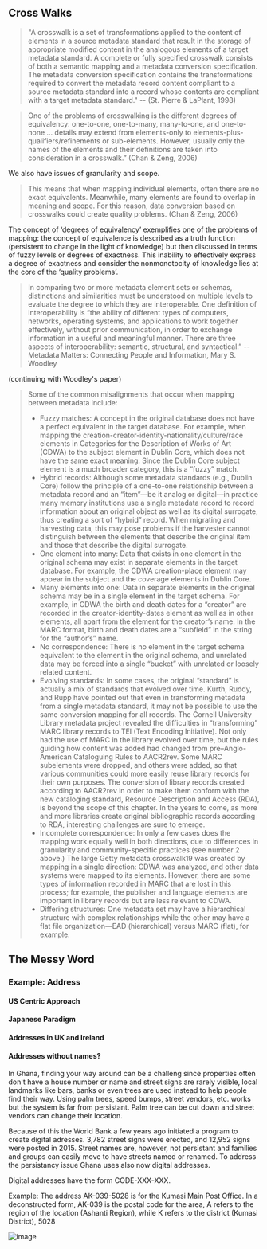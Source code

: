 ## Cross Walks


> "A crosswalk is a set of transformations applied to the content of elements in a source
metadata standard that result in the storage of appropriate modified content in the analogous elements of a target metadata standard. A complete or fully specified crosswalk
consists of both a semantic mapping and a metadata conversion specification. The
metadata conversion specification contains the transformations required to convert the
metadata record content compliant to a source metadata standard into a record whose
contents are compliant with a target metadata standard." -- (St. Pierre & LaPlant, 1998)

> One of the problems of crosswalking is the different degrees of equivalency: one-to-one,
one-to-many, many-to-one, and one-to-none … details may extend from elements-only to elements-plus-qualifiers/refinements or sub-elements. However, usually only the names of the elements and their definitions are taken into consideration in a crosswalk.” (Chan
& Zeng, 2006) 

We also have issues of granularity and scope.

> This means that when mapping individual elements, often there are no exact equivalents.
Meanwhile, many elements are found to overlap in meaning and scope. For this reason, data conversion based on crosswalks could create quality problems. (Chan & Zeng, 2006)

The concept of ‘degrees of equivalency’ exemplifies one of the problems of mapping: the concept of equivalence is described as a truth function (persistent to change in the light of knowledge) but then discussed in terms of fuzzy  levels or degrees of exactness. This inability to effectively express a degree of exactness and consider the nonmonotocity of knowledge lies at the core of the ‘quality problems’.

> In comparing two or more metadata element sets or schemas, distinctions and similarities must be understood on multiple levels to evaluate the degree to which they are interoperable. One definition of interoperability is “the ability of different types of computers, networks, operating systems, and applications to work together effectively, without prior communication, in order to exchange information in a useful and meaningful manner. There are three aspects of interoperability: semantic, structural, and syntactical.” -- Metadata Matters: Connecting People and Information, Mary S. Woodley

(continuing with Woodley's paper)

> Some of the common misalignments that occur when mapping between metadata include:
> * Fuzzy matches: A concept in the original database does not have a perfect equivalent in the target database. For example, when mapping the creation-creator-identity-nationality/culture/race elements in Categories for the Description of Works of Art (CDWA) to the subject element in Dublin Core, which does not have the same exact meaning. Since the Dublin Core subject element is a much broader category, this is a “fuzzy” match.
> * Hybrid records: Although some metadata standards (e.g., Dublin Core) follow the principle of a one-to-one relationship between a metadata record and an “item”—be it analog or digital—in practice many memory institutions use a single metadata record to record information about an original object as well as its digital surrogate, thus creating a sort of “hybrid” record. When migrating and harvesting data, this may pose problems if the harvester cannot distinguish between the elements that describe the original item and those that describe the digital surrogate.
> * One element into many: Data that exists in one element in the original schema may exist in separate elements in the target database. For example, the CDWA creation-place element may appear in the subject and the coverage elements in Dublin Core.
> * Many elements into one: Data in separate elements in the original schema may be in a single element in the target schema. For example, in CDWA the birth and death dates for a “creator” are recorded in the creator-identity-dates element as well as in other elements, all apart from the element for the creator’s name. In the MARC format, birth and death dates are a “subfield” in the string for the “author’s” name.
> * No correspondence: There is no element in the target schema equivalent to the element in the original schema, and unrelated data may be forced into a single “bucket” with unrelated or loosely related content.
> * Evolving standards: In some cases, the original “standard” is actually a mix of standards that evolved over time. Kurth, Ruddy, and Rupp have pointed out that even in transforming metadata from a single metadata standard, it may not be possible to use the same conversion mapping for all records. The Cornell University Library metadata project revealed the difficulties in “transforming” MARC library records to TEI (Text Encoding Initiative). Not only had the use of MARC in the library evolved over time, but the rules guiding how content was added had changed from pre–Anglo-American Cataloguing Rules to AACR2rev. Some MARC subelements were dropped, and others were added, so that various communities could more easily reuse library records for their own purposes. The conversion of library records created according to AACR2rev in order to make them conform with the new cataloging standard, Resource Description and Access (RDA), is beyond the scope of this chapter. In the years to come, as more and more libraries create original bibliographic records according to RDA, interesting challenges are sure to emerge.
> * Incomplete correspondence: In only a few cases does the mapping work equally well in both directions, due to differences in granularity and community-specific practices (see number 2 above.) The large Getty metadata crosswalk19 was created by mapping in a single direction: CDWA was analyzed, and other data systems were mapped to its elements. However, there are some types of information recorded in MARC that are lost in this process; for example, the publisher and language elements are important in library records but are less relevant to CDWA.
> * Differing structures: One metadata set may have a hierarchical structure with complex relationships while the other may have a flat file organization—EAD (hierarchical) versus MARC (flat), for example.

## The Messy Word

### Example: Address
#### US Centric Approach
#### Japanese Paradigm
#### Addresses in UK and Ireland
#### Addresses without names?

In Ghana, finding your way around can be a challeng since properties often don't have a house number or name and street signs are rarely visible,
local landmarks like bars, banks or even trees are used instead to help people find their way. Using palm trees, speed bumps, street vendors, etc.
works but the system is far from persistant. Palm tree can be cut down and street vendors can change their location.

Because of this the World Bank a few years ago initiated a program to create digital adresses. 3,782 street signs were erected, and 12,952 signs
were posted in 2015. Street names are, however, not persistant and families and groups can easily move to have streets named or renamed. To address
the persistancy issue Ghana uses also now digital addresses.

Digital addresses have the form CODE-XXX-XXX.

Example: The address AK-039-5028 is for the Kumasi Main Post Office. In a deconstructed form, AK-039 is the postal code for the area, A refers to the region of the location (Ashanti Region), while K refers to the district (Kumasi District), 5028 


![image](https://user-images.githubusercontent.com/408126/149522905-9b88f8d2-8cf3-4bd6-bd52-668d0271bbff.png)
